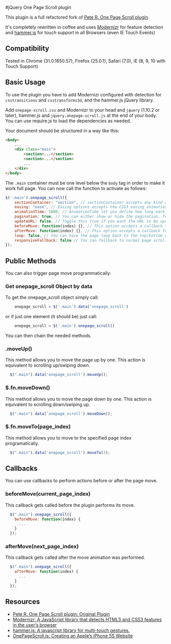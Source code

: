 #jQuery One Page Scroll plugin

This plugin is a full refactored fork of [Pete R. One Page Scroll plugin](https://github.com/peachananr/onepage-scroll).

It's completely rewritten in coffee and uses [Modernizr](http://modernizr.com/) for feature detection and [hammer.js](http://eightmedia.github.io/hammer.js/) for touch support in all Browsers (even IE Touch Events)

## Compatibility
Tested in Chrome (31.0.1650.57), Firefox (25.0.1), Safari (7.0), IE (8, 9, 10 with Touch Support)

## Basic Usage
To use the plugin you have to add Modernizr configured with detection for `csstransitions` and `csstransforms3d`, and the hammer.js jQuery library.

Add `onepage-scroll.css` and Modernizr to your head and `jquery` (1.10.2 or later), hammer.js and `jquery.onepage-scroll.js` at the end of your body. You can use require.js to load the dependencies as needed.

Your document should be structured in a way like this:

```html
<body>
	...
	<div class="main">
		<section>...</section>
		<section>...</section>
		...
	</div>
</body>
```

The `.main` container must be one level below the `body` tag in order to make it work full page. You can now call the function to activate as follows:

```javascript
$('.main').onepage_scroll({
	sectionContainer: "section", // sectionContainer accepts any kind of selector in case you don't want to use section
	easing: "ease", // Easing options accepts the CSS3 easing animation such "ease", "linear", "ease-in", "ease-out", "ease-in-out", or even cubic bezier value such as "cubic-bezier(0.175, 0.885, 0.420, 1.310)"
	animationTime: 1000, // AnimationTime let you define how long each section takes to animate
	pagination: true, // You can either show or hide the pagination. Toggle true for show, false for hide.
	updateURL: false, // Toggle this true if you want the URL to be updated automatically when the user scroll to each page.
	beforeMove: function(index) {}, // This option accepts a callback function. The function will be called before the page moves.
	afterMove: function(index) {}, // This option accepts a callback function. The function will be called after the page moves.
	loop: false, // You can have the page loop back to the top/bottom when the user navigates at up/down on the first/last page.
	responsiveFallback: false // You can fallback to normal page scroll by defining the width of the browser in which you want the responsive fallback to be triggered. For example, set this to 600 and whenever the browser's width is less than 600, the fallback will kick in.
});
```

## Public Methods

You can also trigger page move programmatically:

### Get onepage_scroll Object by data
To get the onepage_scroll object simply call:

```javascript
	onepage_scroll = $('.main').data('onepage_scroll')
```

or if just one element (it should be) just call:

```javascript
	onepage_scroll = $('.main').onepage_scroll()
```

You can then chain the needed methods.

### .moveUp()
This method allows you to move the page up by one. This action is equivalent to scrolling up/swiping down.

````javascript
  $(".main").data('onepage_scroll').moveUp();
````

### $.fn.moveDown()
This method allows you to move the page down by one. This action is equivalent to scrolling down/swiping up.

````javascript
  $(".main").data('onepage_scroll').moveDown();
````

### $.fn.moveTo(page_index)
This method allows you to move to the specified page index programatically.

````javascript
  $(".main").data('onepage_scroll').moveTo(3);
````

## Callbacks
You can use callbacks to perform actions before or after the page move.

### beforeMove(current_page_index)
This callback gets called before the plugin performs its move.

````javascript
  $(".main").onepage_scroll({
    beforeMove: function(index) {
      ...
    }
  });
````

### afterMove(next_page_index)
This callback gets called after the move animation was performed.

````javascript
  $(".main").onepage_scroll({
    afterMove: function(index) {
      ...
    }
  });
````

## Resources
- [Pete R. One Page Scroll plugin: Original Plugin](https://github.com/peachananr/onepage-scroll)
- [Modernizr: A JavaScript library that detects HTML5 and CSS3 features in the user’s browser](http://modernizr.com/)
- [hammer.js: A javascript library for multi-touch gestures.](http://eightmedia.github.io/hammer.js/)
- [OnePageScroll.js: Creating an Apple’s iPhone 5S Website](http://www.onextrapixel.com/2013/09/18/onepagescroll-js-creating-an-apples-iphone-5s-website/)